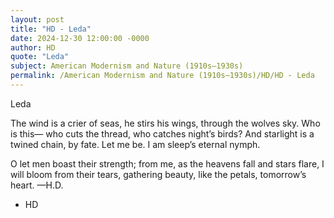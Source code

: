 ```yaml
---
layout: post
title: "HD - Leda"
date: 2024-12-30 12:00:00 -0000
author: HD
quote: "Leda"
subject: American Modernism and Nature (1910s–1930s)
permalink: /American Modernism and Nature (1910s–1930s)/HD/HD - Leda
---
```


Leda

  The wind is a crier
     of seas,
       he stirs his wings,
       through the wolves sky.
       Who is this—
   who cuts the thread,
       who catches night’s birds?
       And starlight is a twined chain,
      by fate. Let me be.
       I am sleep’s eternal nymph.
    
  O let men
  boast their strength;
   from me, as the heavens fall
  and stars flare,
   I will bloom from their tears,
     gathering beauty,
    like the petals, tomorrow’s heart.
   —H.D.

- HD
